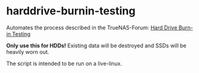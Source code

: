 # harddrive-burnin-testing
Automates the process described in the TrueNAS-Forum: [Hard Drive Burn-in Testing](https://www.truenas.com/community/resources/hard-drive-burn-in-testing.92/)

**Only use this for HDDs!**
Existing data will be destroyed and SSDs will be heavily worn out.

The script is intended to be run on a live-linux.
